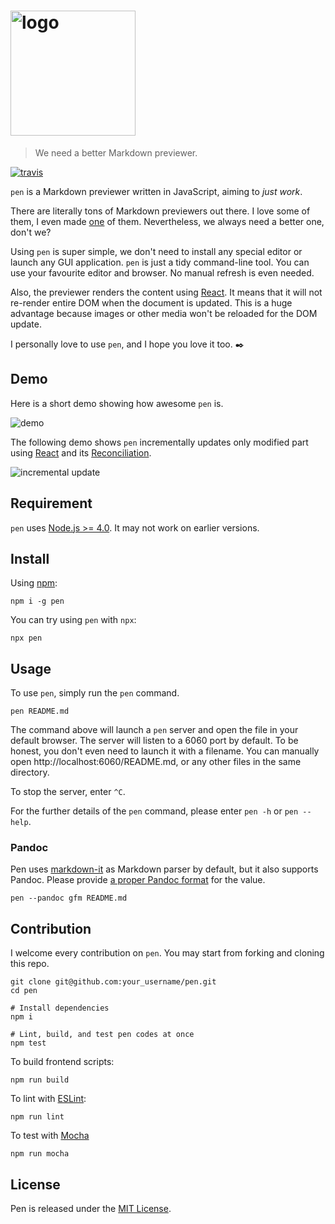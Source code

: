 <h1><img src='media/logo.png' alt='logo' width='200'/></h1>

> We need a better Markdown previewer.

[![travis](https://travis-ci.org/utatti/pen.svg)](https://travis-ci.org/utatti/pen)

`pen` is a Markdown previewer written in JavaScript, aiming to *just work*.

There are literally tons of Markdown previewers out there. I love some of them,
I even made [one](https://github.com/utatti/orange-cat) of them. Nevertheless,
we always need a better one, don't we?

Using `pen` is super simple, we don't need to install any special editor or
launch any GUI application. `pen` is just a tidy command-line tool. You can use
your favourite editor and browser. No manual refresh is even needed.

Also, the previewer renders the content using [React](https://facebook.github.io/react/).
It means that it will not re-render entire DOM when the document is updated.
This is a huge advantage because images or other media won't be reloaded for
the DOM update.

I personally love to use `pen`, and I hope you love it too. :black_nib:

## Demo

Here is a short demo showing how awesome `pen` is.

![demo](https://cloud.githubusercontent.com/assets/1013641/9977359/21b79f66-5f3f-11e5-860a-cf19b2287009.gif)

The following demo shows `pen` incrementally updates only modified part using
[React](https://facebook.github.io/react/) and its [Reconciliation](https://reactjs.org/docs/reconciliation.html).

![incremental update](https://cloud.githubusercontent.com/assets/1013641/11914823/896591ba-a6cd-11e5-94ee-05e3ab50413b.gif)

## Requirement

`pen` uses [Node.js >= 4.0](https://nodejs.org/en/docs/es6/). It may not work
on earlier versions.

## Install

Using [npm](http://npmjs.com):

```shell
npm i -g pen
```

You can try using `pen` with `npx`:

```shell
npx pen
```

## Usage

To use `pen`, simply run the `pen` command.

```shell
pen README.md
```

The command above will launch a `pen` server and open the file in your default
browser. The server will listen to a 6060 port by default. To be honest, you
don't even need to launch it with a filename. You can manually open
http://localhost:6060/README.md, or any other files in the same directory.

To stop the server, enter `^C`.

For the further details of the `pen` command, please enter `pen -h` or `pen
--help`.

### Pandoc

Pen uses [markdown-it](https://github.com/markdown-it/markdown-it) as Markdown
parser by default, but it also supports Pandoc. Please provide [a proper Pandoc
format](http://pandoc.org/MANUAL.html#general-options) for the value.

```shell
pen --pandoc gfm README.md
```

## Contribution

I welcome every contribution on `pen`. You may start from forking and cloning
this repo.

```shell
git clone git@github.com:your_username/pen.git
cd pen

# Install dependencies
npm i

# Lint, build, and test pen codes at once
npm test
```

To build frontend scripts:

```shell
npm run build
```

To lint with [ESLint](http://eslint.org):

```shell
npm run lint
```

To test with [Mocha](http://mochajs.org)

```shell
npm run mocha
```

## License

Pen is released under the [MIT License](LICENSE).
